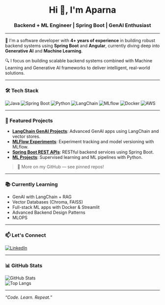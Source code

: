 <h1 align="center">Hi 👋, I'm Aparna</h1>
<h3 align="center">Backend + ML Engineer | Spring Boot | GenAI Enthusiast</h3>

---

🚀 I'm a software developer with **4+ years of experience** in building robust backend systems using **Spring Boot** and **Angular**, currently diving deep into **Generative AI** and **Machine Learning**.

🔍 I focus on building scalable backend systems combined with Machine Learning and Generative AI frameworks to deliver intelligent, real-world solutions.

---

### 🛠️ Tech Stack
![Java](https://img.shields.io/badge/Java-ED8B00?style=for-the-badge&logo=java&logoColor=white)
![Spring Boot](https://img.shields.io/badge/Spring_Boot-6DB33F?style=for-the-badge&logo=spring-boot&logoColor=white)
![Python](https://img.shields.io/badge/Python-FFD43B?style=for-the-badge&logo=python&logoColor=blue)
![LangChain](https://img.shields.io/badge/LangChain-2c2c2c?style=for-the-badge&logo=langchain&logoColor=white)
![MLflow](https://img.shields.io/badge/MLflow-0A0A0A?style=for-the-badge&logo=mlflow&logoColor=white)
![Docker](https://img.shields.io/badge/Docker-2496ED?style=for-the-badge&logo=docker&logoColor=white)
![AWS](https://img.shields.io/badge/AWS-FF9900?style=for-the-badge&logo=amazonaws&logoColor=white)

---

### 📌 Featured Projects

- [**LangChain GenAI Projects**](https://github.com/Aparna-k246/GENAI-Projects-Langchain): Advanced GenAI apps using LangChain and vector stores.
- [**MLFlow Experiments**](https://github.com/Aparna-k246/mlflowexperiments): Experiment tracking and model versioning with MLflow.
- [**Spring Boot REST APIs**](#): RESTful backend services using Spring Boot.
- [**ML Projects**](https://github.com/Aparna-k246/Ml-projects): Supervised learning and ML pipelines with Python.

> 🔗 More on my GitHub — see pinned repos!

---

### 📚 Currently Learning
- GenAI with LangChain + RAG
- Vector Databases (Chroma, FAISS)
- Full-stack ML apps with Docker & Streamlit
- Advanced Backend Design Patterns
- MLOPS

---

### 📫 Let's Connect  
[![LinkedIn](https://img.shields.io/badge/LinkedIn-blue?style=flat&logo=linkedin&labelColor=blue)](https://www.linkedin.com/in/aparna-k-628005167/)

---

### 📊 GitHub Stats 
![GitHub Stats](https://github-readme-stats.vercel.app/api?username=Aparna-k246&show_icons=true&theme=radical)  
![Top Langs](https://github-readme-stats.vercel.app/api/top-langs/?username=Aparna-k246&layout=compact&theme=radical)

---

_“Code. Learn. Repeat.”_

